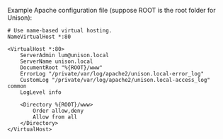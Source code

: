 Example Apache configuration file (suppose ROOT is the root folder for Unison):

    # Use name-based virtual hosting.
    NameVirtualHost *:80

    <VirtualHost *:80>
        ServerAdmin lum@unison.local
        ServerName unison.local
        DocumentRoot "%{ROOT}/www"
        ErrorLog "/private/var/log/apache2/unison.local-error_log"
        CustomLog "/private/var/log/apache2/unison.local-access_log" common
        LogLevel info

        <Directory %{ROOT}/www>
            Order allow,deny
            Allow from all
        </Directory>
    </VirtualHost>
